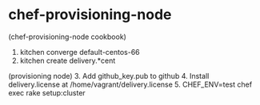 # chef-provisioning-node

(chef-provisioning-node cookbook)
1. kitchen converge default-centos-66
2. kitchen create delivery.*cent

(provisioning node)
3. Add github_key.pub to github 
4. Install delivery.license at /home/vagrant/delivery.license
5. CHEF_ENV=test chef exec rake setup:cluster


